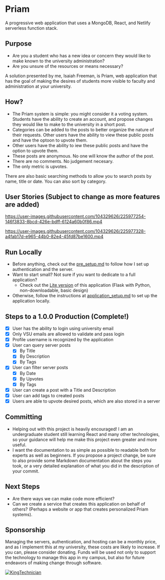 # Priam

A progressive web application that uses a MongoDB, React, and Netlify serverless function stack.

## Purpose

 - Are you a student who has a new idea or concern they would like to make known to the university administration?
 - Are you unsure of the resources or means necessary?
 
 A solution presented by me, Isaiah Freeman, is Priam, web application that has the goal of making the desires of students more visible to faculty and administration at your university.
 
 ## How?
 - The Priam system is simple: you might consider it a voting system. Students have the ability to create an account, and propose changes they would like to make to the university in a short post.
 - Categories can be added to the posts to better organize the nature of their requests.
 Other users have the ability to view these public posts and have the optoon to upvote them.
 - Other users have the ability to iew these public posts and have the option to upvote them.
 - These posts are anonymous. No one will know the author of the post.
 - There are no comments. No judgement necesary.
 - The only metric is upvotes.
 
 There are also basic searching methods to allow you to search posts by name, title or date. You can also sort by category.

## User Stories (Subject to change as more features are added)


https://user-images.githubusercontent.com/104329626/225977254-146f3833-8bcd-426e-bdff-6124a60b0f86.mp4



https://user-images.githubusercontent.com/104329626/225977328-a4fab17d-e965-44b0-82e4-45fd87be1600.mp4




## Run Locally
 - Before anything, check out the [pre_setup.md](https://github.com/KingTechnician/priam/blob/main/pre_setup.md) to follow how I set up authentication and the server.
 - Want to start small? Not sure if you want to dedicate to a full application?
    - Check out the [Lite version](https://www.github.com/kingtechnician/priam_lite) of this application (Flask with Python, non-downloadable, basic design)
 - Otherwise, follow the instructions at [application_setup.md](https://github.com/KingTechnician/priam/blob/main/application_setup.md) to set up the application locally.




## Steps to a 1.0.0 Production (Complete!)

- [x] User has the ability to login using university email
- [x] Only VSU emails are allowed to validate and pass login
- [x] Profile username is recognized by the application
- [x] User can query server posts
  - [x] By Title
  - [x] By Description
  - [x] By Tags
- [x] User can filter server posts
  - [x] By Date
  - [x] By Upvotes
  - [x] By Tags
- [x] User can create a post with a Title and Description
- [x] User can add tags to created posts
- [x] Users are able to upvote desired posts, which are also stored in a server

## Committing

- Helping out with this project is heavily encouraged! I am an undergraduate student still learning React and many other technologies, so your guidance will help me make this project even greater and more useful.
- I want the documentation to as simple as possible to readable both for experts as well as beginners. If you propose a project change, be sure to also provide some Markdown documentation about the steps you took, or a very detailed explanation of what you did in the description of your commit. 

## Next Steps

- Are there ways we can make code more efficient?
- Can we create a service that creates this application on behalf of others? (Perhaps a website or app that creates personalized Priam systems).


## Sponsorship

Managing the servers, authentication, and hosting can be a monthly price, and as I implement this at my university, these costs are likely to increase. If you can, please consider donating. Funds will be used not only to support the technology to manage this app in my campus, but also for future endeavors of making change through software.

[![KingTechnician](https://img.shields.io/static/v1?label=Sponsor&message=%E2%9D%A4&logo=GitHub&color=%23fe8e86)](https://github.com/sponsors/KingTechnician)

